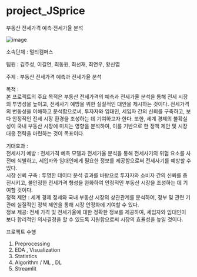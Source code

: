 # project_JSprice
부동산 전세가격 예측·전세가율 분석

![image](https://github.com/beimmersedin/project_JSprice/assets/126938212/e5982266-9298-4794-95a7-5c1462607837)



소속단체 : 멀티캠퍼스

팀원 : 김주성, 이길연, 최동원, 최선재, 최연우, 황신엽

주제 : 부동산 전세가격 예측과 전세가율 분석

목적 :<br>
본 프로젝트의 주요 목적은 부동산 전세가격의 예측과 전세가율 분석을 통해 전세 시장의 투명성을 높이고, 전세사기 예방을 위한 실질적인 대안을 제시하는 것이다. 전세가격의 변동성을 이해하고 분석함으로써, 투자자와 임대인, 세입자 간의 신뢰를 구축하고, 보다 안정적인 전세 시장 환경을 조성하는 데 기여하고자 한다. 또한, 세계 경제의 불확실성이 국내 부동산 시장에 미치는 영향을 분석하여, 이를 기반으로 한 정책 제안 및 시장 대응 전략을 마련하는 것이 목표이다.

기대효과 :<br>
전세사기 예방 : 전세가격 예측 모델과 전세가율 분석을 통해 전세사기의 위험 요소를 사전에 식별하고, 세입자와 임대인에게 필요한 정보를 제공함으로써 전세사기를 예방할 수 있다.<br>
시장 신뢰 구축 : 투명한 데이터 분석 결과를 바탕으로 투자자와 소비자 간의 신뢰를 증진시키고, 불안정한 전세가격 형성을 완화하여 안정적인 부동산 시장을 조성하는 데 기여할 것이다.<br>
정책 제안 : 세계 경제 정세와 국내 부동산 시장의 상관관계를 분석하여, 정부 및 관련 기관에 실질적인 정책 제안을 통해 시장 안정화에 기여할 수 있다.<br>
정보 제공: 전세 가격 및 전세가율에 대한 정확한 정보를 제공하여, 세입자와 임대인이 보다 합리적인 의사결정을 할 수 있도록 지원함으로써 시장의 효율성을 높일 것이다.<br>

프로젝트 수행
1. Preprocessing
2. EDA , Visualization
3. Statistics
4. Algorithm / ML , DL
5. Streamlit
